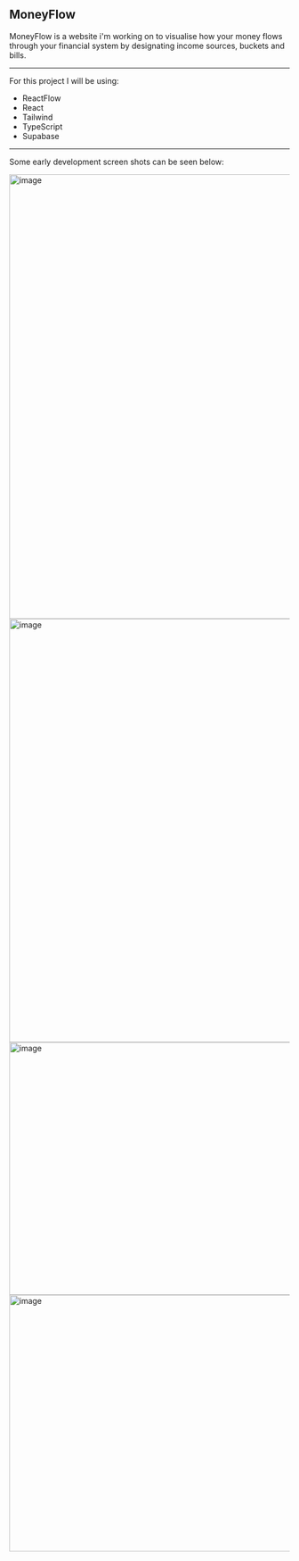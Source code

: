 ## MoneyFlow

MoneyFlow is a website i'm working on to visualise how your money flows through your financial system by designating income sources, buckets and bills.
***
For this project I will be using:
- ReactFlow
- React
- Tailwind
- TypeScript
- Supabase
***
Some early development screen shots can be seen below:

<img width="934" height="797" alt="image" src="https://github.com/user-attachments/assets/c9d94d56-17dd-4d41-8f16-b078bdde9367" />
<img width="649" height="759" alt="image" src="https://github.com/user-attachments/assets/fdaa796c-d2b7-4b08-8d4f-dee9ffd22377" />
<img width="654" height="453" alt="image" src="https://github.com/user-attachments/assets/7cd59d76-656b-4108-8009-9576e1496cba" />
<img width="661" height="460" alt="image" src="https://github.com/user-attachments/assets/7a2a787c-0298-4b3a-b02f-164065ab73c7" />



